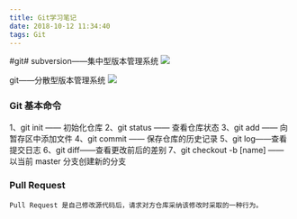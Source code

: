 ```yaml
---
title: Git学习笔记
date: 2018-10-12 11:34:40
tags: Git
---
```


#git#
subversion——集中型版本管理系统
![](/hexo/images/6.jpg)

<!--more-->

git——分散型版本管理系统
![](/hexo/images/7.jpg)

### Git 基本命令

1、git init —— 初始化仓库
2、git status —— 查看仓库状态
3、git add —— 向暂存区中添加文件
4、git commit —— 保存仓库的历史记录
5、git log——查看提交日志
6、git diff——查看更改前后的差别
7、git checkout -b [name] —— 以当前 master 分支创建新的分支

### Pull Request

    Pull Request 是自己修改源代码后，请求对方仓库采纳该修改时采取的一种行为。
